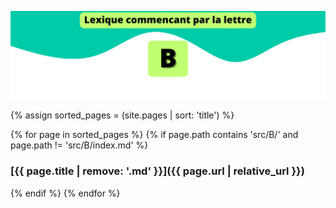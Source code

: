 ![B](../../assets/letters/B.png)


{% assign sorted_pages = (site.pages | sort: 'title') %}

{% for page in sorted_pages %}
  {% if page.path contains 'src/B/' and page.path != 'src/B/index.md' %}
### [{{ page.title | remove: '.md' }}]({{ page.url | relative_url }})
  {% endif %}
{% endfor %}
